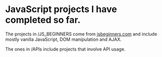# JavaScript projects I have completed so far.

The projects in /JS_BEGINNERS come from [jsbeginners.com](https://jsbeginners.com/javascript-projects-for-beginners/) and include mostly vanilla JavaScript, DOM manipulation and AJAX.

The ones in /APIs include projects that involve API usage.




